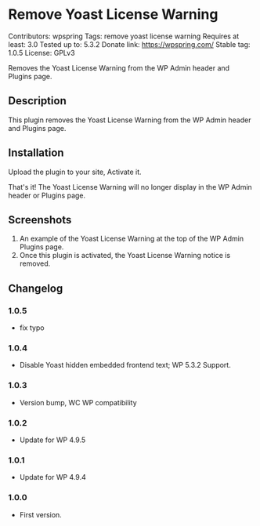 # Remove Yoast License Warning
Contributors: wpspring
Tags: remove yoast license warning
Requires at least: 3.0
Tested up to: 5.3.2
Donate link: https://wpspring.com/
Stable tag: 1.0.5
License: GPLv3

Removes the Yoast License Warning from the WP Admin header and Plugins page.

## Description

This plugin removes the Yoast License Warning from the WP Admin header and Plugins page.

## Installation

Upload the plugin to your site, Activate it.

That's it! The Yoast License Warning will no longer display in the WP Admin header or Plugins page.

## Screenshots

1. An example of the Yoast License Warning at the top of the WP Admin Plugins page.
2. Once this plugin is activated, the Yoast License Warning notice is removed.

## Changelog

### 1.0.5
* fix typo

### 1.0.4
* Disable Yoast hidden embedded frontend text; WP 5.3.2 Support.

### 1.0.3
* Version bump, WC WP compatibility

### 1.0.2
* Update for WP 4.9.5

### 1.0.1
* Update for WP 4.9.4

### 1.0.0
* First version.
